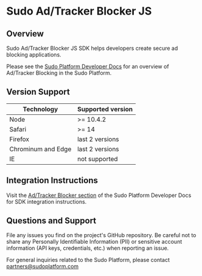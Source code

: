 # Sudo Ad/Tracker Blocker JS

## Overview

Sudo Ad/Tracker Blocker JS SDK helps developers create secure ad blocking applications.

Please see the [Sudo Platform Developer Docs](https://docs.sudoplatform.com) for an overview of Ad/Tracker Blocking in the Sudo Platform.

## Version Support

| Technology         | Supported version |
| ------------------ | ----------------- |
| Node               | >= 10.4.2         |
| Safari             | >= 14             |
| Firefox            | last 2 versions   |
| Chrominum and Edge | last 2 versions   |
| IE                 | not supported     |

## Integration Instructions

Visit the [Ad/Tracker Blocker section](https://docs.sudoplatform.com/guides/ad-tracker-blocker) of the Sudo Platform Developer Docs for SDK integration instructions.

## Questions and Support

File any issues you find on the project's GitHub repository. Be careful not to share any Personally Identifiable Information (PII) or sensitive account information (API keys, credentials, etc.) when reporting an issue.

For general inquiries related to the Sudo Platform, please contact [partners@sudoplatform.com](mailto:partners@sudoplatform.com)
